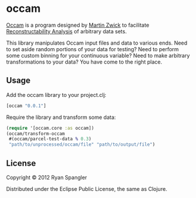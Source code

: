 # occam

[Occam](http://dmm.sysc.pdx.edu) is a program designed by [Martin Zwick](http://www.sysc.pdx.edu/Faculty/Zwick/zwick.html) to facilitate [Reconstructability Analysis](http://www.sysc.pdx.edu/download/papers/ldlpitfabstract.htm) of arbitrary data sets.

This library manipulates Occam input files and data to various ends.  Need to set aside random portions of your data for testing?  Need to perform some custom binning for your continuous variable?  Need to make arbitrary transformations to your data?  You have come to the right place.

## Usage

Add the occam library to your project.clj:

```clj
[occam "0.0.1"]
```

Require the library and transform some data:

```clj
(require '[occam.core :as occam])
(occam/transform-occam 
 #(occam/parcel-test-data % 0.3) 
 "path/to/unprocessed/occam/file" "path/to/output/file")
```

## License

Copyright © 2012 Ryan Spangler

Distributed under the Eclipse Public License, the same as Clojure.
